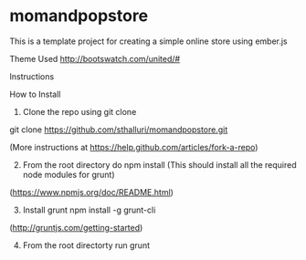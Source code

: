 momandpopstore
==============

This is a template project for creating a simple online store using ember.js

Theme Used
http://bootswatch.com/united/#

Instructions

How to Install

1. Clone the repo using git clone

git clone https://github.com/sthalluri/momandpopstore.git

(More instructions at https://help.github.com/articles/fork-a-repo)

2. From the root directory do npm install (This should install all the required node modules for grunt)

(https://www.npmjs.org/doc/README.html)

3. Install grunt
npm install -g grunt-cli

(http://gruntjs.com/getting-started)

4. From the root directorty run grunt
